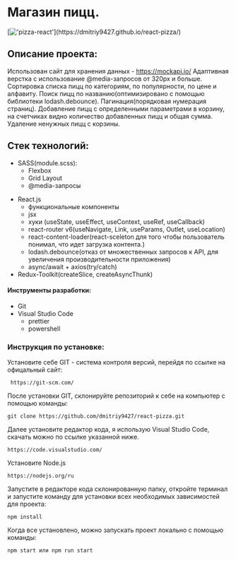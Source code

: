# Магазин пицц.

[!['pizza-react'](https://readme-typing-svg.herokuapp.com?color=%2336BCF7&lines=Посмотреть+можно+здесь!)](https://dmitriy9427.github.io/react-pizza/)

## Описание проекта:

Использован сайт для хранения данных - https://mockapi.io/
Адаптивная верстка с использование @media-запросов от 320px и больше.
Сортировка списка пицц по категориям, по популярности, по цене и алфавиту.
Поиск пицц по названию(оптимизировано с помощью библиотеки lodash.debounce). Пагинация(порядковая нумерация страниц). Добавление пицц с определенными параметрами в корзину, на счетчиках видно количество добавленных пицц и общая сумма. Удаление ненужных пицц с корзины.

## Стек технологий:

- SASS(module.scss):
  - Flexbox
  - Grid Layout
  - @media-запросы

* React.js
  - функциональные компоненты
  - jsx
  - хуки (useState, useEffect, useContext, useRef, useCallback)
  - react-router v6(useNavigate, Link, useParams, Outlet, useLocation)
  - react-content-loader(react-sceleton для того чтобы пользователь понимал, что идет загрузка контента.)
  - lodash.debounce(отказ от множественных запросов к API, для увеличения производительности приложения)
  - async/await + axios(try/catch)
* Redux-Toolkit(createSlice, createAsyncThunk)

#### Инструменты разработки:

- Git
- Visual Studio Code
  - prettier
  - powershell

### Инструкция по установке:

Установите себе GIT - система контроля версий, перейдя по ссылке на офицальный сайт:

```
 https://git-scm.com/
```

После установки GIT, склонируйте репозиторий к себе на компьютер с помощью команды:

```
git clone https://github.com/dmitriy9427/react-pizza.git
```

Далее установите редактор кода, я использую Visual Studio Code, скачать можно по ссылке указанной ниже.

```
https://code.visualstudio.com/
```

Установите Node.js

```
https://nodejs.org/ru
```

Запустите в редакторе кода склонированную папку, откройте терминал и запустите команду для установки всех необходимых зависимостей для проекта:

```
npm install
```

Когда все установлено, можно запускать проект локально с помощью команды:

```
npm start или npm run start
```
